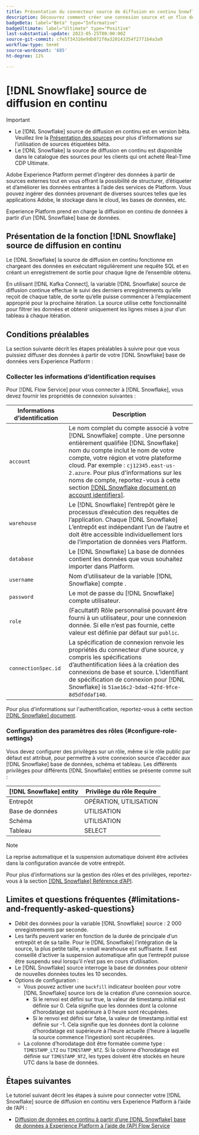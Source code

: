 ```yaml
---
title: Présentation du connecteur source de diffusion en continu Snowflake
description: Découvrez comment créer une connexion source et un flux de données pour ingérer des données en continu de votre instance de Snowflake vers Adobe Experience Platform
badgeBeta: label="Beta" type="Informative"
badgeUltimate: label="Ultimate" type="Positive"
last-substantial-update: 2023-05-25T00:00:00Z
source-git-commit: cfe5f34316e9db072f0a320143354f2771b4a3a9
workflow-type: tm+mt
source-wordcount: '685'
ht-degree: 11%

---
```


# [!DNL Snowflake] source de diffusion en continu

>[!IMPORTANT]
>
>* Le [!DNL Snowflake] source de diffusion en continu est en version bêta. Veuillez lire la [Présentation des sources](../../home.md#terms-and-conditions) pour plus d’informations sur l’utilisation de sources étiquetées bêta.
>* Le [!DNL Snowflake] la source de diffusion en continu est disponible dans le catalogue des sources pour les clients qui ont acheté Real-Time CDP Ultimate.


Adobe Experience Platform permet d’ingérer des données à partir de sources externes tout en vous offrant la possibilité de structurer, d’étiqueter et d’améliorer les données entrantes à l’aide des services de Platform. Vous pouvez ingérer des données provenant de diverses sources telles que les applications Adobe, le stockage dans le cloud, les bases de données, etc.

Experience Platform prend en charge la diffusion en continu de données à partir d’un [!DNL Snowflake] base de données.

## Présentation de la fonction [!DNL Snowflake] source de diffusion en continu

Le [!DNL Snowflake] la source de diffusion en continu fonctionne en chargeant des données en exécutant régulièrement une requête SQL et en créant un enregistrement de sortie pour chaque ligne de l’ensemble obtenu.

En utilisant [!DNL Kafka Connect], la variable [!DNL Snowflake] source de diffusion continue effectue le suivi des derniers enregistrements qu’elle reçoit de chaque table, de sorte qu’elle puisse commencer à l’emplacement approprié pour la prochaine itération. La source utilise cette fonctionnalité pour filtrer les données et obtenir uniquement les lignes mises à jour d’un tableau à chaque itération.

## Conditions préalables

La section suivante décrit les étapes préalables à suivre pour que vous puissiez diffuser des données à partir de votre [!DNL Snowflake] base de données vers Experience Platform :

### Collecter les informations d’identification requises

Pour [!DNL Flow Service] pour vous connecter à [!DNL Snowflake], vous devez fournir les propriétés de connexion suivantes :

| Informations d’identification | Description |
| --- | --- |
| `account` | Le nom complet du compte associé à votre [!DNL Snowflake] compte . Une personne entièrement qualifiée [!DNL Snowflake] nom du compte inclut le nom de votre compte, votre région et votre plateforme cloud. Par exemple : `cj12345.east-us-2.azure`. Pour plus d&#39;informations sur les noms de compte, reportez-vous à cette section [[!DNL Snowflake document on account identifiers]](<https://docs.snowflake.com/en/user-guide/admin-account-identifier.html>). |
| `warehouse` | Le [!DNL Snowflake] l’entrepôt gère le processus d’exécution des requêtes de l’application. Chaque [!DNL Snowflake] L’entrepôt est indépendant l’un de l’autre et doit être accessible individuellement lors de l’importation de données vers Platform. |
| `database` | Le [!DNL Snowflake] La base de données contient les données que vous souhaitez importer dans Platform. |
| `username` | Nom d’utilisateur de la variable [!DNL Snowflake] compte . |
| `password` | Le mot de passe du [!DNL Snowflake] compte utilisateur. |
| `role` | (Facultatif) Rôle personnalisé pouvant être fourni à un utilisateur, pour une connexion donnée. Si elle n’est pas fournie, cette valeur est définie par défaut sur `public`. |
| `connectionSpec.id` | La spécification de connexion renvoie les propriétés du connecteur d’une source, y compris les spécifications d’authentification liées à la création des connexions de base et source. L’identifiant de spécification de connexion pour [!DNL Snowflake] is `51ae16c2-bdad-42fd-9fce-8d5dfddaf140`. |

Pour plus d&#39;informations sur l&#39;authentification, reportez-vous à cette section [[!DNL Snowflake] document](<https://docs.snowflake.com/en/user-guide/key-pair-auth.html>).

### Configuration des paramètres des rôles {#configure-role-settings}

Vous devez configurer des privilèges sur un rôle, même si le rôle public par défaut est attribué, pour permettre à votre connexion source d’accéder aux [!DNL Snowflake] base de données, schéma et tableau. Les différents privilèges pour différents [!DNL Snowflake] entities se présente comme suit :

| [!DNL Snowflake] entity | Privilège du rôle Require |
| --- | --- |
| Entrepôt | OPÉRATION, UTILISATION |
| Base de données | UTILISATION |
| Schéma | UTILISATION |
| Tableau | SELECT |

>[!NOTE]
>
>La reprise automatique et la suspension automatique doivent être activées dans la configuration avancée de votre entrepôt.

Pour plus d’informations sur la gestion des rôles et des privilèges, reportez-vous à la section [[!DNL Snowflake] Référence d’API](<https://docs.snowflake.com/en/sql-reference/sql/grant-privilege>).

## Limites et questions fréquentes {#limitations-and-frequently-asked-questions}

* Débit des données pour la variable [!DNL Snowflake] source : 2 000 enregistrements par seconde.
* Les tarifs peuvent varier en fonction de la durée de principale d’un entrepôt et de sa taille. Pour le [!DNL Snowflake] l’intégration de la source, la plus petite taille, x-small warehouse est suffisante. Il est conseillé d’activer la suspension automatique afin que l’entrepôt puisse être suspendu seul lorsqu’il n’est pas en cours d’utilisation.
* Le [!DNL Snowflake] source interroge la base de données pour obtenir de nouvelles données toutes les 10 secondes.
* Options de configuration :
   * Vous pouvez activer une `backfill` indicateur booléen pour votre [!DNL Snowflake] source lors de la création d’une connexion source.
      * Si le renvoi est défini sur true, la valeur de timestamp.initial est définie sur 0. Cela signifie que les données dont la colonne d’horodatage est supérieure à 0 heure sont récupérées.
      * Si le renvoi est défini sur false, la valeur de timestamp.initial est définie sur -1. Cela signifie que les données dont la colonne d’horodatage est supérieure à l’heure actuelle (l’heure à laquelle la source commence l’ingestion) sont récupérées.
   * La colonne d’horodatage doit être formatée comme type : `TIMESTAMP_LTZ` ou `TIMESTAMP_NTZ`. Si la colonne d’horodatage est définie sur `TIMESTAMP_NTZ`, les types doivent être stockés en heure UTC dans la base de données.

## Étapes suivantes

Le tutoriel suivant décrit les étapes à suivre pour connecter votre [!DNL Snowflake] source de diffusion en continu vers Experience Platform à l’aide de l’API :

* [Diffusion de données en continu à partir d’une [!DNL Snowflake] base de données à Experience Platform à l’aide de l’API Flow Service](../../tutorials/api/create/databases/snowflake-streaming.md)

